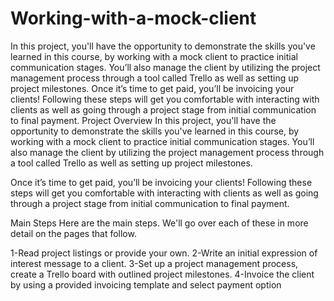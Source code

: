 # Working-with-a-mock-client
In this project, you'll have the opportunity to demonstrate the skills you've learned in this course, by working with a mock client to practice initial communication stages. You’ll also manage the client by utilizing the project management process through a tool called Trello as well as setting up project milestones.  Once it’s time to get paid, you’ll be invoicing your clients! Following these steps will get you comfortable with interacting with clients as well as going through a project stage from initial communication to final payment.
Project Overview
In this project, you'll have the opportunity to demonstrate the skills you've learned in this course, by working with a mock client to practice initial communication stages. You’ll also manage the client by utilizing the project management process through a tool called Trello as well as setting up project milestones.

Once it’s time to get paid, you’ll be invoicing your clients! Following these steps will get you comfortable with interacting with clients as well as going through a project stage from initial communication to final payment.

Main Steps
Here are the main steps. We'll go over each of these in more detail on the pages that follow.

1-Read project listings or provide your own.
2-Write an initial expression of interest message to a client.
3-Set up a project management process, create a Trello board with outlined project milestones.
4-Invoice the client by using a provided invoicing template and select payment option
